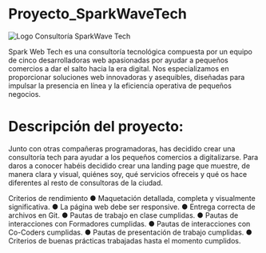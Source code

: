 # Proyecto_SparkWaveTech

![Logo](https://github.com/SparkWaveTech/Proyecto_SparkWaveTech/assets/136989574/a05aa59a-7282-4a51-b965-022e9f6b6a55)
Consultoría SparkWave Tech

Spark Web Tech es una consultoría tecnológica compuesta por un equipo de cinco desarrolladoras web apasionadas por ayudar a pequeños comercios a dar el salto hacia la era digital. Nos especializamos en proporcionar soluciones web innovadoras y asequibles, diseñadas para impulsar la presencia en línea y la eficiencia operativa de pequeños negocios.


# Descripción del proyecto:
Junto con otras compañeras programadoras, has decidido crear una consultoría tech para ayudar a los pequeños comercios a digitalizarse.
Para daros a conocer habéis decidido crear una landing page que muestre, de manera clara y visual, quiénes soy, qué servicios ofreceis y qué os hace diferentes al resto de consultoras de la ciudad.

Criterios de rendimiento
● Maquetación detallada, completa y visualmente significativa.
● La página web debe ser responsive.
● Entrega correcta de archivos en Git.
● Pautas de trabajo en clase cumplidas.
● Pautas de interacciones con Formadores cumplidas.
● Pautas de interacciones con Co-Coders cumplidas.
● Pautas de presentación de trabajo cumplidas.
● Criterios de buenas prácticas trabajadas hasta el momento cumplidos.


